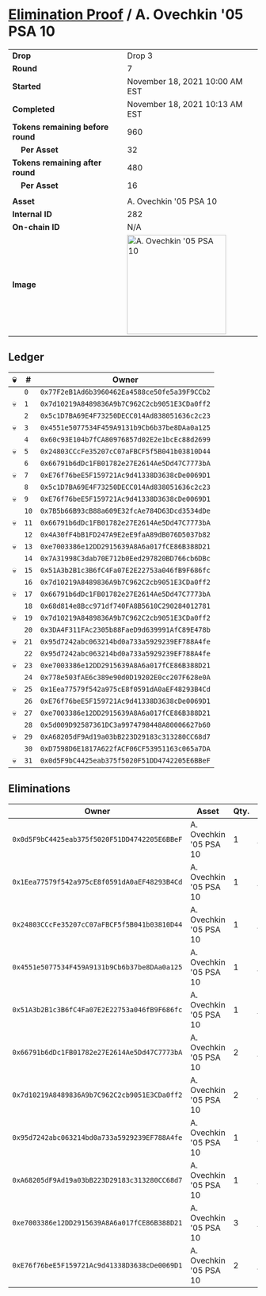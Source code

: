 # [Elimination Proof](./readme.md) / A. Ovechkin &#039;05 PSA 10

|||
|---|---|
| **Drop** | Drop 3 |
| **Round** | 7 |
| **Started** | November 18, 2021 10:00 AM EST |
| **Completed** | November 18, 2021 10:13 AM EST |
| **Tokens remaining before round** | 960 |
| **&nbsp;&nbsp;&nbsp;&nbsp;Per Asset** | 32 |
| **Tokens remaining after round** | 480 |
| **&nbsp;&nbsp;&nbsp;&nbsp;Per Asset** | 16 |
| | |
| **Asset** | A. Ovechkin &#039;05 PSA 10 |
| **Internal ID** | 282 |
| **On-chain ID** | N/A |
| **Image** | <img src="https://tcdn.blokpax.com/94d9199b-dc36-4b60-8c4d-5e825f80b0b2/0cf5dc8031ba8fbbec55ab2547fd26e07170adf25681302ab93d37a11a345d0c.jpg" height="200" alt="A. Ovechkin &#039;05 PSA 10" /> |

## Ledger

| 💀 | # | Owner |
| --- | --- | --- |
|  | `0` | `0x77F2eB1Ad6b3960462Ea4588ce50fe5a39F9CCb2` |
| 💀 | `1` | `0x7d10219A8489836A9b7C962C2cb9051E3CDa0ff2` |
|  | `2` | `0x5c1D7BA69E4F73250DECC014Ad838051636c2c23` |
| 💀 | `3` | `0x4551e5077534F459A9131b9Cb6b37be8DAa0a125` |
|  | `4` | `0x60c93E104b7fCA80976857d02E2e1bcEc88d2699` |
| 💀 | `5` | `0x24803CCcFe35207cC07aFBCF5f5B041b03810D44` |
|  | `6` | `0x66791b6dDc1FB01782e27E2614Ae5Dd47C7773bA` |
| 💀 | `7` | `0xE76f76beE5F159721Ac9d41338D3638cDe0069D1` |
|  | `8` | `0x5c1D7BA69E4F73250DECC014Ad838051636c2c23` |
| 💀 | `9` | `0xE76f76beE5F159721Ac9d41338D3638cDe0069D1` |
|  | `10` | `0x7B5b66B93cB88a609E32fcAe784D63Dcd3534dDe` |
| 💀 | `11` | `0x66791b6dDc1FB01782e27E2614Ae5Dd47C7773bA` |
|  | `12` | `0x4A30fF4bB1FD247A9E2eE9faA89dB076D5037b82` |
| 💀 | `13` | `0xe7003386e12DD2915639A8A6a017fCE86B388D21` |
|  | `14` | `0x7A31998C3dab70E712b0Eed297820BD766cb6DBc` |
| 💀 | `15` | `0x51A3b2B1c3B6fC4Fa07E2E22753a046fB9F686fc` |
|  | `16` | `0x7d10219A8489836A9b7C962C2cb9051E3CDa0ff2` |
| 💀 | `17` | `0x66791b6dDc1FB01782e27E2614Ae5Dd47C7773bA` |
|  | `18` | `0x68d814e8Bcc971df740FA8B5610C290284012781` |
| 💀 | `19` | `0x7d10219A8489836A9b7C962C2cb9051E3CDa0ff2` |
|  | `20` | `0x3DA4F311FAc2305b88FaeD9d639991AfC89E478b` |
| 💀 | `21` | `0x95d7242abc063214bd0a733a5929239EF788A4fe` |
|  | `22` | `0x95d7242abc063214bd0a733a5929239EF788A4fe` |
| 💀 | `23` | `0xe7003386e12DD2915639A8A6a017fCE86B388D21` |
|  | `24` | `0x778e503fAE6c389e90d0D19202E0cc207F628e0A` |
| 💀 | `25` | `0x1Eea77579f542a975cE8f0591dA0aEF48293B4Cd` |
|  | `26` | `0xE76f76beE5F159721Ac9d41338D3638cDe0069D1` |
| 💀 | `27` | `0xe7003386e12DD2915639A8A6a017fCE86B388D21` |
|  | `28` | `0x5d009D92587361DC3a9974798448A80006627b60` |
| 💀 | `29` | `0xA68205dF9Ad19a03bB223D29183c313280CC68d7` |
|  | `30` | `0xD7598D6E1817A622fACF06CF53951163c065a7DA` |
| 💀 | `31` | `0x0d5F9bC4425eab375f5020F51DD4742205E6BBeF` |


## Eliminations

| Owner | Asset | Qty. | Transaction |
| --- | --- | --- | --- |
| `0x0d5F9bC4425eab375f5020F51DD4742205E6BBeF` | A. Ovechkin '05 PSA 10 | 1 | [Polygonscan](https://polygonscan.com/tx/0x932daa28285c5222b89005632ec89f60ad2f8293476c7f587831e8b831f628db) |
| `0x1Eea77579f542a975cE8f0591dA0aEF48293B4Cd` | A. Ovechkin '05 PSA 10 | 1 | [Polygonscan](https://polygonscan.com/tx/0xa94392b3672b8b1fe9a5af4c20f08ced6ce1acce7dddfb5c075d07c263ee1d09) |
| `0x24803CCcFe35207cC07aFBCF5f5B041b03810D44` | A. Ovechkin '05 PSA 10 | 1 | [Polygonscan](https://polygonscan.com/tx/0x3fd5f35bcf3d797f366c5faa8a6be0bca8ecd7659491e908984caddcf0899e90) |
| `0x4551e5077534F459A9131b9Cb6b37be8DAa0a125` | A. Ovechkin '05 PSA 10 | 1 | [Polygonscan](https://polygonscan.com/tx/0x3a02200070bcedb1233383e4719432421723fa0db36466f5c43c7211481ff5a0) |
| `0x51A3b2B1c3B6fC4Fa07E2E22753a046fB9F686fc` | A. Ovechkin '05 PSA 10 | 1 | [Polygonscan](https://polygonscan.com/tx/0x1a464671f99e7a79f8ec0926b9d062800d3b89a2ec3c212f6f0928c8fad964c8) |
| `0x66791b6dDc1FB01782e27E2614Ae5Dd47C7773bA` | A. Ovechkin '05 PSA 10 | 2 | [Polygonscan](https://polygonscan.com/tx/0xce6b894efe65aba50dc2793e588bd912ab1776f2c5a3fb8560482aab3fea489e) |
| `0x7d10219A8489836A9b7C962C2cb9051E3CDa0ff2` | A. Ovechkin '05 PSA 10 | 2 | [Polygonscan](https://polygonscan.com/tx/0x81474b6ed71f2edef9d53723a7874ea6f0cd37291053bb8ba274a392a51015c0) |
| `0x95d7242abc063214bd0a733a5929239EF788A4fe` | A. Ovechkin '05 PSA 10 | 1 | [Polygonscan](https://polygonscan.com/tx/0xecb301ad613388159aa17175b19964a7afd711250bed93de1d40f83d4b7800f0) |
| `0xA68205dF9Ad19a03bB223D29183c313280CC68d7` | A. Ovechkin '05 PSA 10 | 1 | [Polygonscan](https://polygonscan.com/tx/0x4ac99b8f4be37873718ada761f2e5f00204f397d95966eff897823d536e8835d) |
| `0xe7003386e12DD2915639A8A6a017fCE86B388D21` | A. Ovechkin '05 PSA 10 | 3 | [Polygonscan](https://polygonscan.com/tx/0xc546f76ddfdba2495085c8681e2c29a5e65ba86116f7cfa88f5d6ec406ad721d) |
| `0xE76f76beE5F159721Ac9d41338D3638cDe0069D1` | A. Ovechkin '05 PSA 10 | 2 | [Polygonscan](https://polygonscan.com/tx/0x2bbce225909868eb280c643def275579a31127aa799217911e5fe148f966512d) |
